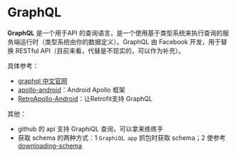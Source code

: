 # GraphQL

**GraphQL** 是一个用于API 的查询语言，是一个使用基于类型系统来执行查询的服务端运行时（类型系统由你的数据定义）。GraphQL 由 Facebook 开发，用于替换 RESTful API（目前来看，代替是不现实的，可以作为补充）。

具体参考：

- [graphql 中文官网](http://graphql.cn/)
- [apollo-android](https://github.com/apollographql/apollo-android)：Android Apollo 框架
- [RetroApollo-Android](https://github.com/enbandari/RetroApollo-Android)：让Retrofit支持 GraphQL

其他：

- github 的 api 支持 GraphiQL 查询，可以拿来练练手
- 获取 schema 的两种方式：1 `GraphiQL app` 抓包时获取 schema；2 使参考 [downloading-schema](https://www.apollographql.com/docs/ios/downloading-schema.html)